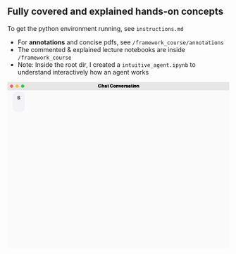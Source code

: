 ## Fully covered and explained hands-on concepts

To get the python environment running, see `instructions.md`

- For **annotations** and concise pdfs, see `/framework_course/annotations`
- The commented & explained lecture notebooks are inside `/framework_course`
- Note: Inside the root dir, I created a `intuitive_agent.ipynb` to understand interactively how an agent works

![Chat Animation](./chat_animation_mac_style_large_font.gif)
